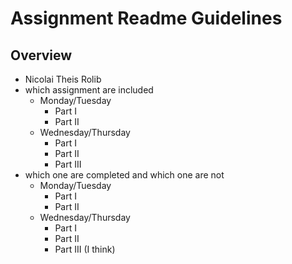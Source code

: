 # Assignment Readme Guidelines

## Overview

- Nicolai Theis Rolib
- which assignment are included
    - Monday/Tuesday
        - Part I
        - Part II
    - Wednesday/Thursday
      - Part I
      - Part II
      - Part III
- which one are completed and which one are not
    - Monday/Tuesday
        - Part I
        - Part II
    - Wednesday/Thursday
        - Part I
        - Part II
        - Part III (I think)
